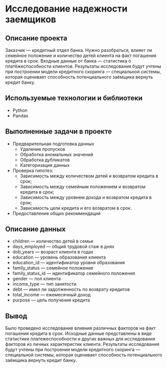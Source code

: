 # Исследование надежности заемщиков

## Описание проекта
Заказчик — кредитный отдел банка. Нужно разобраться, влияет ли семейное положение и количество детей клиента на факт погашения кредита в срок. Входные данные от банка — статистика о платёжеспособности клиентов.
Результаты исследования будут учтены при построении модели кредитного скоринга — специальной системы, которая оценивает способность потенциального заёмщика вернуть кредит банку.

## Используемые технологии и библиотеки
- Python
- Pandas

## Выполненные задачи в проекте
- Предварительная подготовка данных
	- Удаление пропусков
	- Обработка аномальных значений
	- Обработка дубликатов
	- Категоризация данных
- Проверка гипотез:
	- Зависимость между количеством детей и возвратом кредита в срок;
	- Зависимость между семейным положением и возвратом кредита в срок;
	- Зависимость между уровнем дохода и возвратом кредита в срок;
	- Зависимость цели кредита и его возвратом в срок.
- Предоставление общих рекоммендаций

## Описание данных
- children — количество детей в семье
- days_employed — общий трудовой стаж в днях
- dob_years — возраст клиента в годах
- education — уровень образования клиента
- education_id — идентификатор уровня образования
- family_status — семейное положение
- family_status_id — идентификатор семейного положения
- gender — пол клиента
- income_type — тип занятости
- debt — имел ли задолженность по возврату кредитов
- total_income — ежемесячный доход
- purpose — цель получения кредита

## Вывод
Было проведено исследование влияния различных факторов на факт погашения кредита в срок. Исходные данные представлены в виде статистики платежеспособности и других важных для исследования факторов из личных характеристик клиента. Результаты исследования будут учтены при построении модели кредитного скоринга — специальной системы, которая оценивает способность потенциального заёмщика вернуть кредит банку.
